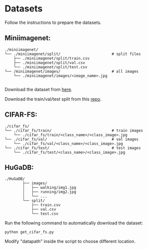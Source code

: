 # Datasets

Follow the instructions to prepare the datasets.

## Miniimagenet:

```
./miniimagenet/
└── ./miniimagenet/split/                       # split files
    ├── ./miniimagenet/split/train.csv  
    ├── ./miniimagenet/split/val.csv  
    └── ./miniimagenet/split/test.csv  
└── /miniimagenet/images/                       # all images
    └── ./miniimagenet/images/<image_name>.jpg
   
```

Download the dataset from [here](https://cseweb.ucsd.edu/~weijian/static/datasets/mini-ImageNet/MiniImagenet.tar.gz).

Download the train/val/test split from this [repo](https://github.com/twitter-research/meta-learning-lstm/).

## CIFAR-FS:

```
./cifar_fs/
└── ./cifar_fs/train/                           # train images
    └── ./cifar_fs/train/<class_name>/<class_image>.jpg 
└── ./cifar_fs/val/                             # val images
    └── ./cifar_fs/val/<class_name>/<class_image>.jpg 
└── ./cifar_fs/test/                            # test images
    └── ./cifar_fs/test/<class_name>/<class_image>.jpg 
```
## HuGaDB:

```
./HuGaDB/
        ├── images/
        │   ├── walking/img1.jpg
        │   ├── running/img2.jpg
        │   └── ...
        └── split/
            ├── train.csv
            ├── val.csv
            └── test.csv
```

Run the following command to automatically download the dataset:

```
python get_cifar_fs.py
```

Modify "datapath" inside the script to choose different location.
